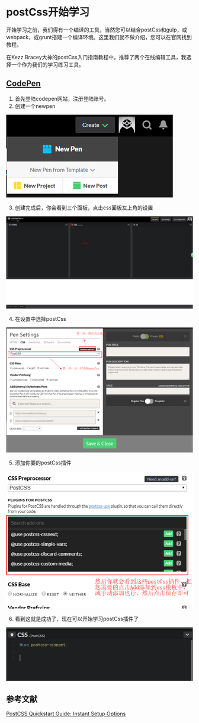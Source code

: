# postCss开始学习

开始学习之前，我们得有一个编译的工具，当然您可以结合postCss和gulp，或webpack，或grunt搭建一个编译环境。这里我们就不做介绍，您可以在官网找到教程。

在Kezz Bracey大神的postCss入门指南教程中，推荐了两个在线编辑工具，我选择一个作为我们的学习练习工具。

## [CodePen](https://codepen.io/)

1. 首先登陆codepen网站，注册登陆账号。
2. 创建一个newpen

![image](../image/postCss/newpen.png)

3. 创建完成后，你会看到三个面板，点击css面板左上角的设置

![image](../image/postCss/clickset.png)

4. 在设置中选择postCss

![image](../image/postCss/setpostcss.png)

5. 添加你要的postCss插件

![image](../image/postCss/addplugn.png)

6. 看到这就是成功了，现在可以开始学习postCss插件了

![image](../image/postCss/success.png)

## 参考文献

[PostCSS Quickstart Guide: Instant Setup Options](https://webdesign.tutsplus.com/tutorials/postcss-quickstart-guide-instant-setup-options--cms-24536)